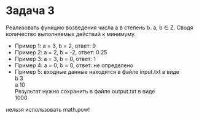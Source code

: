 # Задача 3
Реализовать функцию возведения числа а в степень b. a, b ∈ Z. Сводя количество выполняемых действий к минимуму. 
- Пример 1: а = 3, b = 2, ответ: 9 
- Пример 2: а = 2, b = -2, ответ: 0.25
- Пример 3: а = 3, b = 0, ответ: 1
- Пример 4: а = 0, b = 0, ответ: не определено
- Пример 5: входные данные находятся в файле input.txt в виде  
b 3  
a 10  
Результат нужно сохранить в файле output.txt в виде  
  1000

нельзя использовать math.pow!